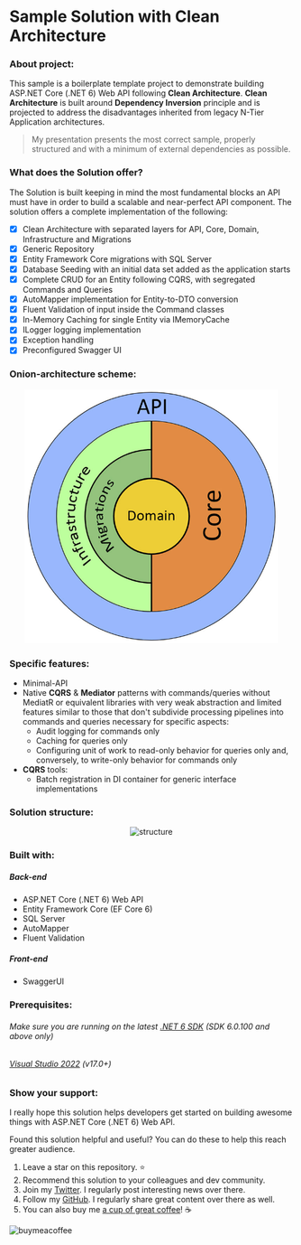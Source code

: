 # Sample Solution with **Clean Architecture**

### About project:

This sample is a boilerplate template project to demonstrate building ASP.NET Core (.NET 6) Web API following **Clean Architecture**.
**Clean Architecture** is built around **Dependency Inversion** principle and is projected to address the disadvantages inherited from legacy N-Tier Application architectures.

> My presentation presents the most correct sample, properly structured and with a minimum of external dependencies as possible.

### What does the Solution offer?

The Solution is built keeping in mind the most fundamental blocks an API must have in order to build a scalable and near-perfect API component. The solution offers a complete implementation of the following:

- [x] Clean Architecture with separated layers for API, Core, Domain, Infrastructure and Migrations
- [x] Generic Repository
- [x] Entity Framework Core migrations with SQL Server
- [x] Database Seeding with an initial data set added as the application starts
- [x] Complete CRUD for an Entity following CQRS, with segregated Commands and Queries
- [x] AutoMapper implementation for Entity-to-DTO conversion
- [x] Fluent Validation of input inside the Command classes
- [x] In-Memory Caching for single Entity via IMemoryCache
- [x] ILogger logging implementation
- [x] Exception handling
- [x] Preconfigured Swagger UI

### Onion-architecture scheme:

<div align="center">
    <img alt="architecture" title="Onion-architecture scheme" width="450em" height="auto" src="https://github.com/sharpist/ApplicationsArchitecture/raw/master/CleanArchitecture/architecture.jpg" />
</div>

### Specific features:

* Minimal-API
* Native **CQRS** & **Mediator** patterns with commands/queries without MediatR or equivalent libraries with very weak abstraction and limited features similar to those that don't subdivide processing pipelines into commands and queries necessary for specific aspects:
  * Audit logging for commands only
  * Caching for queries only
  * Configuring unit of work to read-only behavior for queries only and, conversely, to write-only behavior for commands only
* **CQRS** tools:
  * Batch registration in DI container for generic interface implementations

### Solution structure:

<div align="center">
    <img alt="structure" title="Solution structure" width="450em" height="auto" src="https://github.com/sharpist/ApplicationsArchitecture/raw/master/CleanArchitecture/structure.jpg" />
</div>

### Built with:

##### Back-end
 - ASP.NET Core (.NET 6) Web API
 - Entity Framework Core (EF Core 6)
 - SQL Server
 - AutoMapper
 - Fluent Validation

##### Front-end
 - SwaggerUI

### Prerequisites:

###### Make sure you are running on the latest [.NET 6 SDK](https://dotnet.microsoft.com/download/dotnet/6.0) (SDK 6.0.100 and above only)
###### [Visual Studio 2022](https://visualstudio.microsoft.com/vs/) (v17.0+)

### Show your support:

I really hope this solution helps developers get started on building awesome things with ASP.NET Core (.NET 6) Web API. 

Found this solution helpful and useful? You can do these to help this reach greater audience.

1. Leave a star on this repository. :star:
2. Recommend this solution to your colleagues and dev community.
3. Join my [Twitter](https://twitter.com/alexanderusov). I regularly post interesting news over there.
4. Follow my [GitHub](https://github.com/sharpist). I regularly share great content over there as well.
5. You can also buy me [a cup of great coffee](https://www.buymeacoffee.com/sharpist)! :coffee:

<a href="https://www.buymeacoffee.com/sharpist"><img align="left" alt="buymeacoffee" title="Buy Me a Coffee" height="32" width="164" src="https://cdn.buymeacoffee.com/buttons/default-orange.png" /></a>
